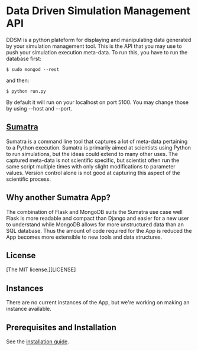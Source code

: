 # Data Driven Simulation Management API

DDSM is a python plateform for displaying and manipulating data
generated by your simulation management tool. This is the API
that you may use to push your simulation execution meta-data.
To run this, you have to run the database first:

    $ sudo mongod --rest

and then:

    $ python run.py

By default it will run on your localhost on port 5100. You may
change those by using --host and --port.

## [Sumatra]()

Sumatra is a command line tool that captures a lot of meta-data
pertaining to a Python execution. Sumatra is primarily aimed at
scientists using Python to run simulations, but the ideas could extend
to many other uses. The captured meta-data is not scientific specific,
but scientist often run the same script multiple times with only
slight modifications to parameter values. Version control alone is not
good at capturing this aspect of the scientific process.

## Why another Sumatra App?

The combination of Flask and MongoDB suits the Sumatra use case well
Flask is more readable and compact than Django and easier for a new
user to understand while MongoDB allows for more unstructured data
than an SQL database. Thus the amount of code required for the App is
reduced the App becomes more extensible to new tools and data
structures.

## License

[The MIT license.][LICENSE]

## Instances

There are no current instances of the App, but we're working on making
an instance available.

## Prerequisites and Installation

See the [installation guide](INSTALLATION.md).